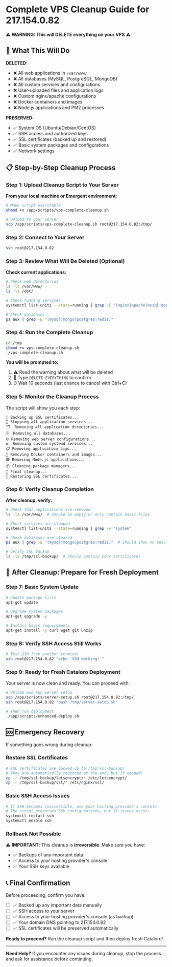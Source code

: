 # Complete VPS Cleanup Guide for 217.154.0.82

⚠️ **WARNING: This will DELETE everything on your VPS** ⚠️

## 🎯 What This Will Do

**DELETED:**
- ❌ All web applications in `/var/www/`
- ❌ All databases (MySQL, PostgreSQL, MongoDB)
- ❌ All custom services and configurations
- ❌ User-uploaded files and application logs
- ❌ Custom nginx/apache configurations
- ❌ Docker containers and images
- ❌ Node.js applications and PM2 processes

**PRESERVED:**
- ✅ System OS (Ubuntu/Debian/CentOS)
- ✅ SSH access and authorized keys
- ✅ SSL certificates (backed up and restored)
- ✅ Basic system packages and configurations
- ✅ Network settings

## 📋 Step-by-Step Cleanup Process

### Step 1: Upload Cleanup Script to Your Server

**From your local machine or Emergent environment:**

```bash
# Make script executable
chmod +x /app/scripts/vps-complete-cleanup.sh

# Upload to your server
scp /app/scripts/vps-complete-cleanup.sh root@217.154.0.82:/tmp/
```

### Step 2: Connect to Your Server

```bash
ssh root@217.154.0.82
```

### Step 3: Review What Will Be Deleted (Optional)

**Check current applications:**
```bash
# Check web directories
ls -la /var/www/
ls -la /opt/

# Check running services
systemctl list-units --state=running | grep -E "(nginx|apache|mysql|mongo|redis|node|python)"

# Check databases
ps aux | grep -E "(mysql|mongo|postgres|redis)"
```

### Step 4: Run the Complete Cleanup

```bash
cd /tmp
chmod +x vps-complete-cleanup.sh
./vps-complete-cleanup.sh
```

**You will be prompted to:**
1. ⚠️ Read the warning about what will be deleted
2. 🔑 Type `DELETE EVERYTHING` to confirm
3. ⏰ Wait 10 seconds (last chance to cancel with Ctrl+C)

### Step 5: Monitor the Cleanup Process

The script will show you each step:
```
🔐 Backing up SSL certificates...
🛑 Stopping all application services...
🗂️  Removing all application directories...
🗄️  Removing all databases...
🌐 Removing web server configurations...
⚙️  Removing custom systemd services...
📋 Removing application logs...
🐳 Removing Docker containers and images...
🟢 Removing Node.js applications...
📦 Cleaning package managers...
🧹 Final cleanup...
🔐 Restoring SSL certificates...
```

### Step 6: Verify Cleanup Completion

**After cleanup, verify:**
```bash
# Check that applications are removed
ls -la /var/www/  # Should be empty or only contain basic files

# Check services are stopped
systemctl list-units --state=running | grep -v "system"

# Check databases are cleared
ps aux | grep -E "(mysql|mongo|postgres|redis)"  # Should show no results

# Verify SSL backup
ls -la /tmp/ssl-backup/  # Should contain your certificates
```

## 🔧 After Cleanup: Prepare for Fresh Deployment

### Step 7: Basic System Update

```bash
# Update package lists
apt-get update

# Upgrade system packages
apt-get upgrade -y

# Install basic requirements
apt-get install -y curl wget git unzip
```

### Step 8: Verify SSH Access Still Works

```bash
# Test SSH from another terminal
ssh root@217.154.0.82 "echo 'SSH working!'"
```

### Step 9: Ready for Fresh Cataloro Deployment

Your server is now clean and ready. You can proceed with:

```bash
# Upload and run server setup
scp /app/scripts/server-setup.sh root@217.154.0.82:/tmp/
ssh root@217.154.0.82 "bash /tmp/server-setup.sh"

# Then run deployment
./app/scripts/enhanced-deploy.sh
```

## 🆘 Emergency Recovery

If something goes wrong during cleanup:

### Restore SSL Certificates
```bash
# SSL certificates are backed up to /tmp/ssl-backup/
# They are automatically restored at the end, but if needed:
cp -r /tmp/ssl-backup/letsencrypt/* /etc/letsencrypt/
cp -r /tmp/ssl-backup/ssl/* /etc/nginx/ssl/
```

### Basic SSH Access Issues
```bash
# If SSH becomes inaccessible, use your hosting provider's console
# The script preserves SSH configurations, but if issues occur:
systemctl restart ssh
systemctl enable ssh
```

### Rollback Not Possible
⚠️ **IMPORTANT**: This cleanup is **irreversible**. Make sure you have:
- ✅ Backups of any important data
- ✅ Access to your hosting provider's console
- ✅ Your SSH keys available

## 📞 Final Confirmation

Before proceeding, confirm you have:
- [ ] ✅ Backed up any important data manually
- [ ] ✅ SSH access to your server
- [ ] ✅ Access to your hosting provider's console (as backup)
- [ ] ✅ Your domain DNS pointing to 217.154.0.82
- [ ] ✅ SSL certificates will be preserved automatically

**Ready to proceed?** Run the cleanup script and then deploy fresh Cataloro!

---

**Need Help?** If you encounter any issues during cleanup, stop the process and ask for assistance before continuing.